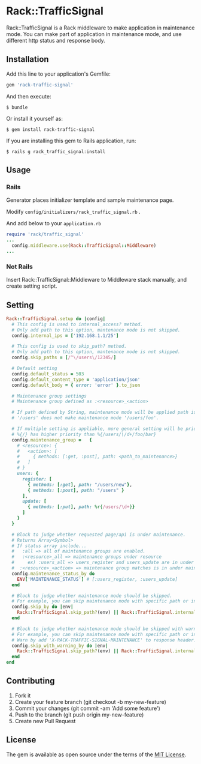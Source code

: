 # Rack::TrafficSignal

Rack::TrafficSignal is a Rack middleware to make application in maintenance mode.
You can make part of application in maintenance mode, and use different http status and response body.


## Installation

Add this line to your application's Gemfile:

```ruby
gem 'rack-traffic-signal'
```

And then execute:

    $ bundle

Or install it yourself as:

    $ gem install rack-traffic-signal

If you are installing this gem to Rails application, run:

    $ rails g rack_traffic_signal:install

## Usage

### Rails

Generator places initializer template and sample maintenance page.

Modify `config/initializers/rack_traffic_signal.rb` .

And add below to your `application.rb`

```ruby:application.rb
require 'rack/traffic_signal'
...
  config.middleware.use(Rack::TrafficSignal::Middleware)
...
```

### Not Rails

Insert Rack::TrafficSignal::Middleware to Middleware stack manually, and create setting script.

## Setting

```ruby
Rack::TrafficSignal.setup do |config|
  # This config is used to internal_access? method.
  # Only add path to this option, mantenance mode is not skipped.
  config.internal_ips = ['192.168.1.1/25']

  # This config is used to skip_path? method.
  # Only add path to this option, mantenance mode is not skipped.
  config.skip_paths = [/^\/users\/12345/]

  # Default setting
  config.default_status = 503
  config.default_content_type = 'application/json'
  config.default_body = { error: 'error' }.to_json

  # Maintenance group settings
  # Maintenance group defined as :<resource>_<action>

  # If path defined by String, maintenance mode will be applied path is match rigidly.
  # '/users' does not make maintenance mode '/users/foo'.

  # If multiple setting is appliable, more general setting will be priored.
  # %{/} has higher priority than %{/users/\/d+/foo/bar}
  config.maintenance_group =   {
    # <resource>: {
    #   <action>: [
    #     { methods: [:get, :post], path: <path_to_maintenance>}
    #   ]
    # }
    users: {
      register: [
        { methods: [:get], path: "/users/new"},
        { methods: [:post], path: "/users" }
      ],
      update: [
        { methods: [:put], path: %r{/users/\d+}}
      ]
    }
  }

  # Block to judge whether requested page/api is under maintenance.
  # Returns Array<Symbol>
  # If status array include...
  #   :all => all of maintenance groups are enabled.
  #   :<resource>_all => maintenance groups under resource
  #     ex) :users_all => users_register and users_update are in under maintenance
  #  :<resource>_<action> => maintenance group matches is in under maintenance
  config.maintenance_status_by do
    ENV['MAINTENANCE_STATUS'] # [:users_register, :users_update]
  end

  # Block to judge whether maintenance mode should be skipped.
  # For example, you can skip maintenance mode with specific path or internal access.
  config.skip_by do |env|
    Rack::TrafficSignal.skip_path?(env) || Rack::TrafficSignal.internal_access?
  end

  # Block to judge whether maintenance mode should be skipped with warning.
  # For example, you can skip maintenance mode with specific path or internal access.
  # Warn by add 'X-RACK-TRAFFIC-SIGNAL-MAINTENANCE' to response header.
  config.skip_with_warning_by do |env|
    Rack::TrafficSignal.skip_path?(env) || Rack::TrafficSignal.internal_access?
  end
end
```

## Contributing

1. Fork it
1. Create your feature branch (git checkout -b my-new-feature)
1. Commit your changes (git commit -am 'Add some feature')
1. Push to the branch (git push origin my-new-feature)
1. Create new Pull Request

## License

The gem is available as open source under the terms of the [MIT License](http://opensource.org/licenses/MIT).

